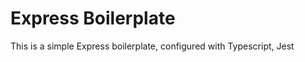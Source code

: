 Express Boilerplate
===================

This is a simple Express boilerplate, configured with Typescript, Jest 
